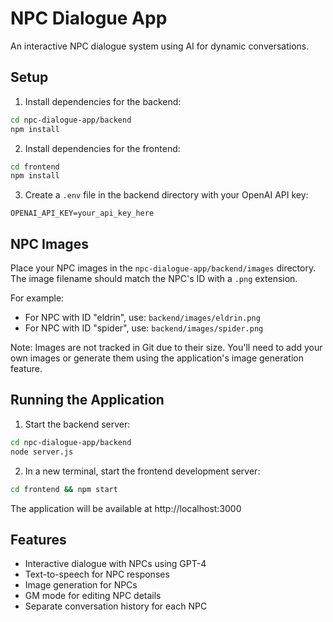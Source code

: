 # NPC Dialogue App

An interactive NPC dialogue system using AI for dynamic conversations.

## Setup

1. Install dependencies for the backend:
```bash
cd npc-dialogue-app/backend
npm install
```

2. Install dependencies for the frontend:
```bash
cd frontend
npm install
```

3. Create a `.env` file in the backend directory with your OpenAI API key:
```
OPENAI_API_KEY=your_api_key_here
```

## NPC Images

Place your NPC images in the `npc-dialogue-app/backend/images` directory. The image filename should match the NPC's ID with a `.png` extension.

For example:
- For NPC with ID "eldrin", use: `backend/images/eldrin.png`
- For NPC with ID "spider", use: `backend/images/spider.png`

Note: Images are not tracked in Git due to their size. You'll need to add your own images or generate them using the application's image generation feature.

## Running the Application

1. Start the backend server:
```bash
cd npc-dialogue-app/backend
node server.js
```

2. In a new terminal, start the frontend development server:
```bash
cd frontend && npm start
```

The application will be available at http://localhost:3000

## Features

- Interactive dialogue with NPCs using GPT-4
- Text-to-speech for NPC responses
- Image generation for NPCs
- GM mode for editing NPC details
- Separate conversation history for each NPC
